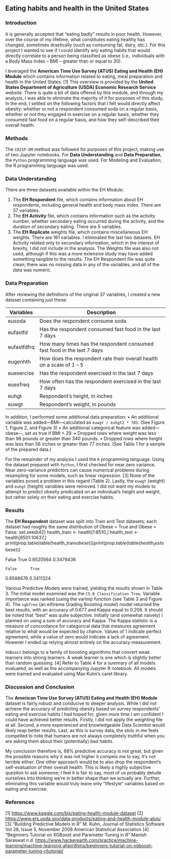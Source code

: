 ## Eating habits and health in the United States

### Introduction  

It is generally accepted that “eating badly” results in poor health. However, over the course of my lifetime, what constitutes eating healthy has changed, sometimes drastically (such as consuming fat, dairy, etc.). For this project I wanted to see if I could identify any eating habits that would directly correlate to a person being classified as obese (i.e., individuals with a Body Mass Index – BMI – greater than or equal to 30).   

I leveraged the **American Time Use Survey (ATUS) Eating and Health (EH) Module** which contains information related to eating, meal preparation and health in the United States. [1] This overview is provided by the **United States Department of Agriculture (USDA) Economic Research Service** website. There is quite a bit of data offered by this module, and through my analysis, I was able to eliminate the majority of it for purposes of this study, In the end, I settled on the following factors that I felt would directly affect obesity: whether or not a respondent consumed soda on a regular basis, whether or not they engaged in exercise on a regular basis, whether they consumed fast food on a regular basis, and how they self-described their overall health.  

### Methods  

The `CRISP-DM` method was followed for purposes of this project, making use of two Jupyter notebooks. For **Data Understanding** and **Data Preparation**, the `Python` programming language was used. For Modeling and Evaluation, the R programming language was used.   

### Data Understanding  

There are three datasets available within the EH Module:
1.	The **EH Respondent** file, which contains information about EH respondents, including general health and body mass index. There are 37 variables.
2.	The **EH Activity** file, which contains information such as the activity number, whether secondary eating occurred during the activity, and the duration of secondary eating. There are 5 variables.
3.	The **EH Replicate** weights file, which contains miscellaneous EH weights. There are 161 variables.
I eliminated the last two datasets. EH Activity related only to secondary information, which in the interest of brevity, I did not include in the analysis. The Weights file was also not used, although if this was a more extensive study may have added something tangible to the results. The EH Respondent file was quite clean; there was no missing data in any of the variables, and all of the data was numeric.  

### Data Preparation   

After reviewing the definitions of the original 37 variables, I created a new dataset containing just these:  

Variables | Description
-------------|-------------------------------------------------------------------------
eusoda	| Does the respondent consume soda
eufastfd |	Has the respondent consumed fast food in the last 7 days
eufastfdfrq	| How many times has the respondent consumed fast food in the last 7 days
eugenhth | How does the respondent rate their overall health on a scale of 1 – 5
euexercise | Has the respondent exercised in the last 7 days
euexfreq | How often has the respondent exercised in the last 7 days
euhgt | Respondent’s height, in inches
euwgt |Respondent’s weight, in pounds

In addition, I performed some additional data preparation:
•	An additional variable was added—BMI—calculated as `euwgt / euhgt2 * 703`. (See Figure 1, Figure 2, and Figure 3)
•	An additional categorical feature was added—obese--, set as true if BMI > 29.
•	Dropped rows where weight was less than 98 pounds or greater than 340 pounds.
•	Dropped rows where height was less than 56 inches or greater than 77 inches.
(See Table 1 for a sample of the prepared data.)  

For the remainder of my analysis I used the `R` programming language. Using the dataset prepared with `Python`, I first checked for near zero variance. Near zero-variance predictors can cause numerical problems during resampling for some models, such as linear regression. [3] None of the variables posed a problem in this regard (Table 2).
Lastly, the `euwgt` (weight) and `euhgt` (height) variables were removed. I did not want my models to attempt to predict obesity predicated on an individual’s height and weight, but rather solely on their eating and exercise habits.

### Results  

The **EH Respondent** dataset was split into Train and Test datasets; each dataset had roughly the same distribution of Obese = True and Obese = False:
set.seed(42)
health_train <- health[1:8510,]
health_test <- health[8501:10637,]
print(prop.table(table(health_train$obese)))
print(prop.table(table(health_test$obese)))

False      True 
0.6520564 0.3479436 

    False      True 
0.6588676 0.3411324 

Various Predictive Models were trained, yielding the results shown in Table 3. The initial model examined was the `C5.0 Classification Tree`. Variable importance was ranked (using the varImp function (see Table 3 and Figure 4). The `xgbTree` (an eXtreme Grading Boosting model) model returned the best results, with an accuracy of 0.677 and Kappa equal to 0.206. It should be noted that “best” was quite subjective. Initially (and somewhat naively) I planned on using a sum of accuracy and Kappa.  The Kappa statistic is a measure of concordance for categorical data that measures agreement relative to what would be expected by chance. Values of 1 indicate perfect agreement, while a value of zero would indicate a lack of agreement. However I ended up relying almost entirely on the accuracy measurement.  

`XGBoost` belongs to a family of boosting algorithms that convert weak learners into strong learners. A weak learner is one which is slightly better than random guessing. [4] Refer to Table 4 for a summary of all models evaluated, as well as the accompanying Jupyter R notebook. All models were trained and evaluated using Max Kuhn’s caret library.

### Discussion and Conclusion  

The **American Time Use Survey (ATUS) Eating and Health (EH) Module** dataset is fairly robust and conducive to deeper analysis. While I did not achieve the accuracy of predicting obesity based on survey respondents’ eating and exercise habits I had hoped for, given more time I am confident I could have achieved better results. Firstly, I did not apply the weighting file at all. Second, a more experienced and knowledgeable Data Scientist would likely reap better results. Last, as this is survey data, the stoic in me feels compelled to note that humans are not always completely truthful when you are asking them about their (potentially) bad habits.   

My conclusion therefore is, 68% predictive accuracy is not great, but given the possible reasons why it was not higher it compels me to say, it’s not terrible either. One other approach would be to also drop the respondent’s self-evaluation of their overall health. This is likely a highly subjective question to ask someone; I feel it is fair to say, most of us probably delude ourselves into thinking we’re in better shape than we actually are. Further, eliminating this variable would truly leave only “lifestyle” variables based on eating and exercise.

### References
[1] https://www.kaggle.com/bls/eating-health-module-dataset
[2] https://www.ers.usda.gov/data-products/eating-and-health-module-atus/.
[3] “Building Predictive Models in R” M. Kuhn, Journal of Statistics Software Vol 28, Issue 5, November 2008 American Statistical Association
[4]  “Beginners Tutorial on XGBoost and Parameter Tuning in R”  Manish Saraswat  n.d. https://www.hackerearth.com/practice/machine-learning/machine-learning-algorithms/beginners-tutorial-on-xgboost-parameter-tuning-r/tutorial/
